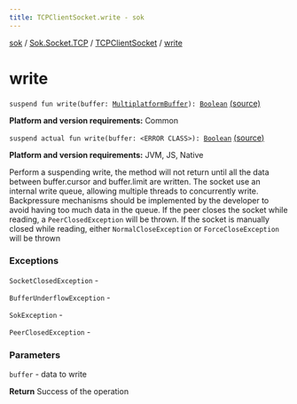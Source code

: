 ```yaml
---
title: TCPClientSocket.write - sok
---
```


[sok](../../index.html) / [Sok.Socket.TCP](../index.html) / [TCPClientSocket](index.html) / [write](./write.html)

# write

`suspend fun write(buffer: `[`MultiplatformBuffer`](../../-sok.-buffer/-multiplatform-buffer/index.html)`): `[`Boolean`](https://kotlinlang.org/api/latest/jvm/stdlib/kotlin/-boolean/index.html) [(source)](https://github.com/SeekDaSky/Sok/tree/master/common/sok-common/src/Sok/Socket/TCP/TCPClientSocket.kt#L117)

**Platform and version requirements:** Common


`suspend actual fun write(buffer: <ERROR CLASS>): `[`Boolean`](https://kotlinlang.org/api/latest/jvm/stdlib/kotlin/-boolean/index.html) [(source)](https://github.com/SeekDaSky/Sok/tree/master/jvm/sok-jvm/src/Sok/Socket/TCP/TCPClientSocket.kt#L308)

**Platform and version requirements:** JVM, JS, Native

Perform a suspending write, the method will not return until all the data between buffer.cursor and buffer.limit are written.
The socket use an internal write queue, allowing multiple threads to concurrently write. Backpressure mechanisms
should be implemented by the developer to avoid having too much data in the queue. If the peer
closes the socket while reading, a `PeerClosedException` will be thrown. If the socket is manually closed while reading,
either `NormalCloseException` or `ForceCloseException` will be thrown

### Exceptions

`SocketClosedException` -

`BufferUnderflowException` -

`SokException` -

`PeerClosedException` -

### Parameters

`buffer` - data to write

**Return**
Success of the operation

